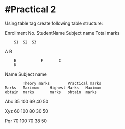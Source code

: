 #Practical 2
============
Using table tag create following table structure: 

Enrollment No.	StudentName	Subject name			Total 
  marks
					
		S1	S2	S3	
					
					
					
					

A		B								
										
		E			F		C			
		D								
										
										
Name				Subject name					
								
			Theory marks		Practical marks	
	Marks	Maximum		Highest	Marks	Maximum	
	obtain	marks		marks	obtain	marks	
Abc	35		100		69	40	50	
								
Xyz	60		100		80	30	50	
								
Pqr	70		100		70	38	50	
										
										

